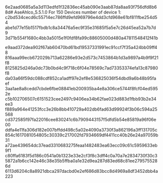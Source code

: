 6e2aad0685a5a3d113edfd1f32836ec45ab090e3aab87da8aa93f756dfd8b68d# AseAhlco_5.5.1.0 For 150 Devices
number of device 1:
c2bd534cecd6c55714ec786ffd9efd969796e4dd3cfd968e61bf811fbe254d54
abe1d77e15b1517fbdb1c8a34476a5ec9f35e31685f5a5e7c26d45ea52a7b7d9
3d71b554f1680c4bb3a5015e1f0fdf8fa99c88605000d480a47811548412f41b

e9aad372dea902f67ab60470bd61bd19537331991ec91ccf7f35a424bb09ff48
816aaa99ecb672029b713a62286e93e2d573c7453864b1d3a9897a4b9f9f21f8
8125825d246a0dc73b0bd4c9f718c6f04e78569c7ad73353374efa13c87980f8
da03a66f59dc088cdf852ca1adff97e2ef8e536825036f54dbd9a6b48b95faef
3aa1ae8a8cedd7cbde6fbe08841eb200935ba4e8a306ce5744f8fcf04ed5952e
c5b102706507c6151523cee2497c9406ea34b62fae023d883d1fbb93b2e34ee3
f889a964e41253fcc3e26b8bb410729a402db6fad63d99924f3b06c594a25568
cd372585f97fa22016cee830241c6b7909443157f5dfd5b54e85819a96f06e00
ddfa4e11fa306d182e007bffdd498c5a02e4090a3730f3a862196a3ff131705c
854c1617081054805c30339c217002fd7934669df4411cc40b26e24a97059b31
a72ae439654dc37ead3310683275feaa1482483ea63ecc09c61c5959633eb9f1
c80ffa6183f5d186c0541a0b1323e33e2cf3f8c3dff4c0a70a7e2834730f30c3
5872a1b6cc142e46c38e35b5ffba0a1e32d9ea287d83ed68c81ee2795755286d
6113d6204c8a8921dbca297dacbd0e2ef686d83bcc8d4969a8df3452dbb4a223
